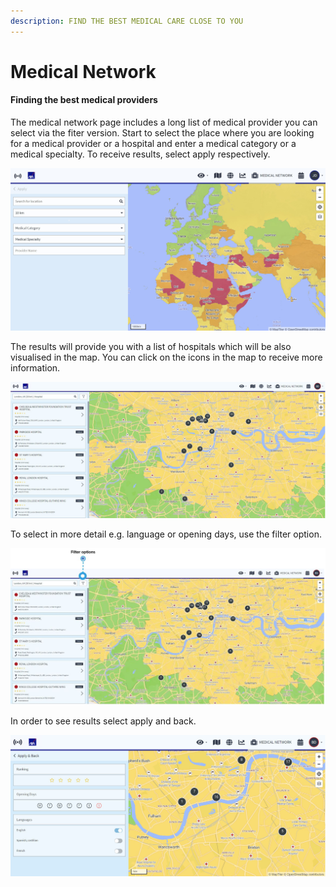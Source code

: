 ```yaml
---
description: FIND THE BEST MEDICAL CARE CLOSE TO YOU
---
```


# Medical Network

#### Finding the best medical providers

The medical network page includes a long list of medical provider you can select via the fiter version. Start to select the place where you are looking for a medical provider or a hospital and enter a medical category or a medical specialty. To receive results, select apply respectively.

![](../.gitbook/assets/mn_img01.jpg)

The results will provide you with a list of hospitals which will be also visualised in the map. You can click on the icons in the map to receive more information.

![](../.gitbook/assets/mn_img02.jpg)

To select in more detail e.g. language or opening days, use the filter option.

![](../.gitbook/assets/mn_img02-filter-option.JPG)

In order to see results select apply and back.

![](../.gitbook/assets/mn_img03.jpg)

